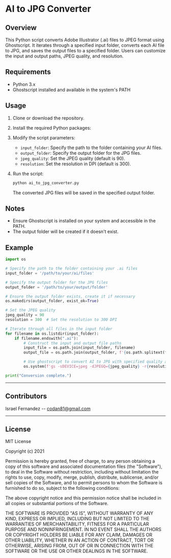# AI to JPG Converter

## Overview

This Python script converts Adobe Illustrator (.ai) files to JPEG format using Ghostscript. It iterates through a specified input folder, converts each AI file to JPG, and saves the output files to a specified folder. Users can customize the input and output paths, JPEG quality, and resolution.

## Requirements

- Python 3.x
- Ghostscript installed and available in the system's PATH

## Usage

1. Clone or download the repository.
2. Install the required Python packages:
3. Modify the script parameters:

    - `input_folder`: Specify the path to the folder containing your AI files.
    - `output_folder`: Specify the output folder for the JPG files.
    - `jpeg_quality`: Set the JPEG quality (default is 90).
    - `resolution`: Set the resolution in DPI (default is 300).

4. Run the script:

    ```bash
    python ai_to_jpg_converter.py
    ```

   The converted JPG files will be saved in the specified output folder.

## Notes

- Ensure Ghostscript is installed on your system and accessible in the PATH.
- The output folder will be created if it doesn't exist.

## Example

```python
import os

# Specify the path to the folder containing your .ai files
input_folder = '/path/to/your/ai/files'

# Specify the output folder for the JPG files
output_folder = '/path/to/your/output/folder'

# Ensure the output folder exists, create it if necessary
os.makedirs(output_folder, exist_ok=True)

# Set the JPEG quality
jpeg_quality = 90
resolution = 300  # Set the resolution to 300 DPI

# Iterate through all files in the input folder
for filename in os.listdir(input_folder):
    if filename.endswith(".ai"):
        # Construct the input and output file paths
        input_file = os.path.join(input_folder, filename)
        output_file = os.path.join(output_folder, f'{os.path.splitext(filename)[0]}.jpg')

        # Use ghostscript to convert AI to JPG with specified quality and resolution
        os.system(f'gs -sDEVICE=jpeg -dJPEGQ={jpeg_quality} -r{resolution} -o "{output_file}" "{input_file}"')

print("Conversion complete.")

```

---
## Contributors


Israel Fernandez -- codan81@gmail.com

---
## License
MIT License

Copyright (c) 2021  

Permission is hereby granted, free of charge, to any person obtaining a copy
of this software and associated documentation files (the "Software"), to deal
in the Software without restriction, including without limitation the rights
to use, copy, modify, merge, publish, distribute, sublicense, and/or sell
copies of the Software, and to permit persons to whom the Software is
furnished to do so, subject to the following conditions:

The above copyright notice and this permission notice shall be included in all
copies or substantial portions of the Software.

THE SOFTWARE IS PROVIDED "AS IS", WITHOUT WARRANTY OF ANY KIND, EXPRESS OR
IMPLIED, INCLUDING BUT NOT LIMITED TO THE WARRANTIES OF MERCHANTABILITY,
FITNESS FOR A PARTICULAR PURPOSE AND NONINFRINGEMENT. IN NO EVENT SHALL THE
AUTHORS OR COPYRIGHT HOLDERS BE LIABLE FOR ANY CLAIM, DAMAGES OR OTHER
LIABILITY, WHETHER IN AN ACTION OF CONTRACT, TORT OR OTHERWISE, ARISING FROM,
OUT OF OR IN CONNECTION WITH THE SOFTWARE OR THE USE OR OTHER DEALINGS IN THE
SOFTWARE.
